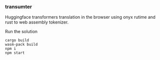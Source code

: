 ### transumter

Huggingface transformers translation in the browser using onyx rutime and rust to web assembly tokenizer.

Run the solution

```
cargo build
wasm-pack build
npm i
npm start
```

